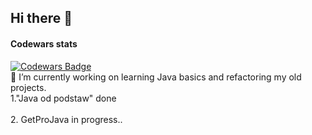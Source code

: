 ## Hi there 👋
#### Codewars stats
[![Codewars Badge](https://www.codewars.com/users/Pablo1644/badges/large?theme=light)](https://www.codewars.com/users/Pablo1644) </br>
🔭 I’m currently working on learning Java basics and refactoring my old projects.</br>
1."Java od podstaw" done</br>   
2. GetProJava in progress..


